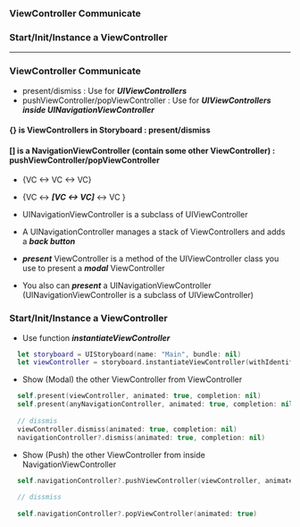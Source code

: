 ### ViewController Communicate
### Start/Init/Instance a ViewController
----------------------

### ViewController Communicate
  - present/dismiss : Use for ***UIViewControllers***
  - pushViewController/popViewController : Use for ***UIViewControllers inside UINavigationViewController***
  
#### {} is ViewControllers in Storyboard : present/dismiss
#### [] is a NavigationViewController (contain some other ViewController) : pushViewController/popViewController

  - {VC <-> VC <-> VC}
  - {VC <-> ***[VC <-> VC]*** <-> VC }
  
  - UINavigationViewController is a subclass of UIViewController
  - A UINavigationController manages a stack of ViewControllers and adds a ***back button***
  - ***present*** ViewController is a method of the UIViewController class you use to present a ***modal*** ViewController
  - You also can ***present*** a UINavigationViewController (UINavigationViewController is a subclass of UIViewController)
  
### Start/Init/Instance a ViewController
 - Use function ***instantiateViewController***

  ```swift
    let storyboard = UIStoryboard(name: "Main", bundle: nil)
    let viewController = storyboard.instantiateViewController(withIdentifier: "VC_ID") as! UIViewController
  ```

  - Show (Modal) the other ViewController from ViewController
  
  ```swift
    self.present(viewController, animated: true, completion: nil)
    self.present(anyNavigationController, animated: true, completion: nil)
    
    // dissmis
    viewController.dismiss(animated: true, completion: nil)
    navigationController?.dismiss(animated: true, completion: nil)
  ```
  
  - Show (Push) the other ViewController from inside NavigationViewController
  
  ```swift
    self.navigationController?.pushViewController(viewController, animated: true)
    
    // dissmiss
    
    self.navigationController?.popViewController(animated: true)
  ```

